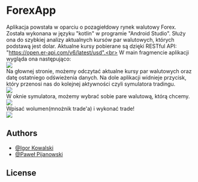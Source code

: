 # ForexApp
Aplikacja powstała w oparciu o pozagiełdowy rynek walutowy Forex. Została wykonana w języku "kotlin" w programie "Android Studio". Służy ona do szybkiej analizy aktualnych kursów par walutowych, których podstawą jest dolar. Aktualne kursy pobierane są dzięki RESTful API: "https://open.er-api.com/v6/latest/usd".<br>
W main fragmencie aplikacji wygląda ona następująco:<br>
<image src="opisowefoty/maing.jpg"><br>
Na głownej stronie, możemy odczytać aktualne kursy par walutowych oraz datę ostatniego odświeżenia danych. Na dole aplikacji widnieje przycisk, który przenosi nas do kolejnej aktywności czyli symulatora tradingu.<br>
<image src="opisowefoty/tradeg.jpg"><br>
W oknie symulatora, możemy wybrać sobie pare walutową, którą chcemy.<br>
<image src="opisowefoty/trade2g.jpg"><br>
Wpisać wolumen(mnożnik trade'a) i wykonać trade!<br>
<image src="opisowefoty/trade3.jpg"><br>


## Authors

- [@Igor Kowalski](https://github.com/Szwajcar0)
- [@Paweł Pijanowski]()
## License

